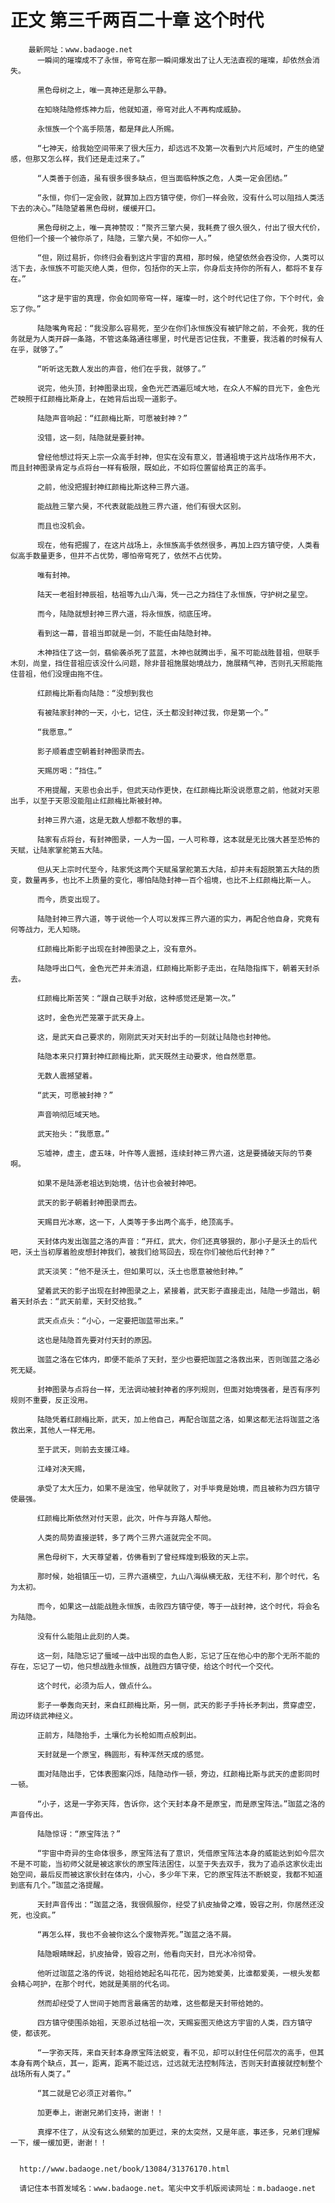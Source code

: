 # 正文 第三千两百二十章 这个时代
        最新网址：www.badaoge.net
          一瞬间的璀璨成不了永恒，帝穹在那一瞬间爆发出了让人无法直视的璀璨，却依然会消失。
      
          黑色母树之上，唯一真神还是那么平静。
      
          在知晓陆隐修炼神力后，他就知道，帝穹对此人不再构成威胁。
      
          永恒族一个个高手陨落，都是拜此人所赐。
      
          “七神天，给我始空间带来了很大压力，却远远不及第一次看到六片厄域时，产生的绝望感，但那又怎么样，我们还是走过来了。”
      
          “人类善于创造，虽有很多很多缺点，但当面临种族之危，人类一定会团结。”
      
          “永恒，你们一定会败，就算加上四方镇守使，你们一样会败，没有什么可以阻挡人类活下去的决心。”陆隐望着黑色母树，缓缓开口。
      
          黑色母树之上，唯一真神赞叹：“聚齐三擎六昊，我耗费了很久很久，付出了很大代价，但他们一个接一个被你杀了，陆隐，三擎六昊，不如你一人。”
      
          “但，刚过易折，你终归会看到这片宇宙的真相，那时候，绝望依然会吞没你，人类可以活下去，永恒族不可能灭绝人类，但你，包括你的天上宗，你身后支持你的所有人，都将不复存在。”
      
          “这才是宇宙的真理，你会如同帝穹一样，璀璨一时，这个时代记住了你，下个时代，会忘了你。”
      
          陆隐嘴角弯起：“我没那么容易死，至少在你们永恒族没有被铲除之前，不会死，我的任务就是为人类开辟一条路，不管这条路通往哪里，时代是否记住我，不重要，我活着的时候有人在乎，就够了。”
      
          “听听这无数人发出的声音，他们在乎我，就够了。”
      
          说完，他头顶，封神图录出现，金色光芒洒遍厄域大地，在众人不解的目光下，金色光芒映照于红颜梅比斯身上，在她背后出现一道影子。
      
          陆隐声音响起：“红颜梅比斯，可愿被封神？”
      
          没错，这一刻，陆隐就是要封神。
      
          曾经他想过将天上宗一众高手封神，但实在没有意义，普通祖境于这片战场作用不大，而且封神图录肯定与点将台一样有极限，既如此，不如将位置留给真正的高手。
      
          之前，他没把握封神红颜梅比斯这种三界六道。
      
          能战胜三擎六昊，不代表就能战胜三界六道，他们有很大区别。
      
          而且也没机会。
      
          现在，他有把握了，在这片战场上，永恒族高手依然很多，再加上四方镇守使，人类看似高手数量更多，但并不占优势，哪怕帝穹死了，依然不占优势。
      
          唯有封神。
      
          陆天一老祖封神辰祖，枯祖等九山八海，凭一己之力挡住了永恒族，守护树之星空。
      
          而今，陆隐就想封神三界六道，将永恒族，彻底压垮。
      
          看到这一幕，昔祖当即就是一剑，不能任由陆隐封神。
      
          木神挡住了这一剑，翡偷袭杀死了蓝蓝，木神也就腾出手，虽不可能战胜昔祖，但联手木刻，尚皇，挡住昔祖应该没什么问题，除非昔祖施展始境战力，施展精气神，否则孔天照能拖住昔祖，他们没理由拖不住。
      
          红颜梅比斯看向陆隐：“没想到我也
      
          有被陆家封神的一天，小七，记住，沃土都没封神过我，你是第一个。”
      
          “我愿意。”
      
          影子顺着虚空朝着封神图录而去。
      
          天赐厉喝：“挡住。”
      
          不用提醒，天恩也会出手，但武天动作更快，在红颜梅比斯没说愿意之前，他就对天恩出手，以至于天恩没能阻止红颜梅比斯被封神。
      
          封神三界六道，这是无数人想都不敢想的事。
      
          陆家有点将台，有封神图录，一人为一国，一人可称尊，这本就是无比强大甚至恐怖的天赋，让陆家掌舵第五大陆。
      
          但从天上宗时代至今，陆家凭这两个天赋虽掌舵第五大陆，却并未有超脱第五大陆的质变，数量再多，也比不上质量的变化，哪怕陆隐封神一百个祖境，也比不上红颜梅比斯一人。
      
          而今，质变出现了。
      
          陆隐封神三界六道，等于说他一个人可以发挥三界六道的实力，再配合他自身，究竟有何等战力，无人知晓。
      
          红颜梅比斯影子出现在封神图录之上，没有意外。
      
          陆隐呼出口气，金色光芒并未消退，红颜梅比斯影子走出，在陆隐指挥下，朝着天封杀去。
      
          红颜梅比斯苦笑：“跟自己联手对敌，这种感觉还是第一次。”
      
          这时，金色光芒笼罩于武天身上。
      
          这，是武天自己要求的，刚刚武天对天封出手的一刻就让陆隐也封神他。
      
          陆隐本来只打算封神红颜梅比斯，武天既然主动要求，他自然愿意。
      
          无数人震撼望着。
      
          “武天，可愿被封神？”
      
          声音响彻厄域天地。
      
          武天抬头：“我愿意。”
      
          忘墟神，虚主，虚五味，叶仵等人震撼，连续封神三界六道，这是要捅破天际的节奏啊。
      
          如果不是陆源老祖达到始境，估计也会被封神吧。
      
          武天的影子朝着封神图录而去。
      
          天赐目光冰寒，这一下，人类等于多出两个高手，绝顶高手。
      
          天封体内发出珈蓝之洛的声音：“开红，武大，你们还真够狠的，那小子是沃土的后代吧，沃土当初厚着脸皮想封神我们，被我们给骂回去，现在你们被他后代封神？”
      
          武天淡笑：“他不是沃土，但如果可以，沃土也愿意被他封神。”
      
          望着武天的影子出现在封神图录之上，紧接着，武天影子直接走出，陆隐一步踏出，朝着天封杀去：“武天前辈，天封交给我。”
      
          武天点点头：“小心，一定要把珈蓝带出来。”
      
          这也是陆隐首先要对付天封的原因。
      
          珈蓝之洛在它体内，即便不能杀了天封，至少也要把珈蓝之洛救出来，否则珈蓝之洛必死无疑。
      
          封神图录与点将台一样，无法调动被封神者的序列规则，但面对始境强者，是否有序列规则不重要，反正没用。
      
          陆隐凭着红颜梅比斯，武天，加上他自己，再配合珈蓝之洛，如果这都无法将珈蓝之洛救出来，其他人一样无用。
      
          至于武天，则前去支援江峰。
      
          江峰对决天赐，
      
          承受了太大压力，如果不是浊宝，他早就败了，对手毕竟是始境，而且被称为四方镇守使最强。
      
          红颜梅比斯依然对付天恩，此次，叶仵与弃路人帮他。
      
          人类的局势直接逆转，多了两个三界六道就完全不同。
      
          黑色母树下，大天尊望着，仿佛看到了曾经辉煌到极致的天上宗。
      
          那时候，始祖镇压一切，三界六道横空，九山八海纵横无敌，无往不利，那个时代，名为太初。
      
          而今，如果这一战能战胜永恒族，击败四方镇守使，等于一战封神，这个时代，将会名为陆隐。
      
          没有什么能阻止此刻的人类。
      
          这一刻，陆隐忘记了蜃域一战中出现的血色人影，忘记了压在他心中的那个无所不能的存在，忘记了一切，他只想战胜永恒族，战胜四方镇守使，给这个时代一个交代。
      
          这个时代，必须为后人，做点什么。
      
          影子一拳轰向天封，来自红颜梅比斯，另一侧，武天的影子手持长矛刺出，贯穿虚空，周边环绕武神经义。
      
          正前方，陆隐抬手，土壤化为长枪如雨点般刺出。
      
          天封就是一个原宝，椭圆形，有种浑然天成的感觉。
      
          面对陆隐出手，它体表图案闪烁，陆隐动作一顿，旁边，红颜梅比斯与武天的虚影同时一顿。
      
          “小子，这是一字弥天阵，告诉你，这个天封本身不是原宝，而是原宝阵法。”珈蓝之洛的声音传出。
      
          陆隐惊讶：“原宝阵法？”
      
          “宇宙中奇异的生命体很多，原宝阵法有了意识，凭借原宝阵法本身的威能达到如今层次不是不可能，当初师父就是被这家伙的原宝阵法困住，以至于失去双手，我为了追杀这家伙走出始空间，最后反而被这家伙封在体内，小心，多少年下来，它的原宝阵法不断蜕变，我都不知道到底有几个。”珈蓝之洛提醒。
      
          天封声音传出：“珈蓝之洛，我很佩服你，经受了扒皮抽骨之难，毁容之刑，你居然还没死，也没疯。”
      
          “再怎么样，我也不会被你这么个废物弄死。”珈蓝之洛不屑。
      
          陆隐眼睛眯起，扒皮抽骨，毁容之刑，他看向天封，目光冰冷彻骨。
      
          他听过珈蓝之洛的传说，始祖给她起名叫花花，因为她爱美，比谁都爱美，一根头发都会精心呵护，在那个时代，她就是美丽的代名词。
      
          然而却经受了人世间于她而言最痛苦的劫难，这些都是天封带给她的。
      
          四方镇守使围杀始祖，天恩杀过枯祖一次，天赐妄图灭绝这方宇宙的人类，四方镇守使，都该死。
      
          “一字弥天阵，来自天封本身原宝阵法蜕变，看不见，却可以封住任何层次的高手，但其本身有两个缺点，其一，距离，距离不能过远，过远就无法控制阵法，否则天封直接就控制整个战场所有人类了。”
      
          “其二就是它必须正对着你。”
      
          加更奉上，谢谢兄弟们支持，谢谢！！
      
          真撑不住了，从没有这么频繁的加更过，来的太突然，又是年底，事还多，兄弟们理解一下，缓一缓加更，谢谢！！
      
      
      http://www.badaoge.net/book/13084/31376170.html
      
      请记住本书首发域名：www.badaoge.net。笔尖中文手机版阅读网址：m.badaoge.net